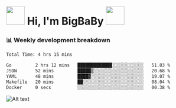 <!-- Title -->
<h1>
    <img src="https://media.tenor.com/TlyRveJkgo4AAAAi/cloud-cloud-strife.gif" width="50"/>
    Hi, I'm BigBaBy
    <img src="https://media.tenor.com/TlyRveJkgo4AAAAi/cloud-cloud-strife.gif" width="50"/>
</h1>

<h3> 📊 Weekly development breakdown </h3>
<!-- waka-readme-stats -->

<!--START_SECTION:waka-->

```txt
Total Time: 4 hrs 15 mins

Go         2 hrs 12 mins   █████████████░░░░░░░░░░░░   51.83 %
JSON       52 mins         █████▒░░░░░░░░░░░░░░░░░░░   20.68 %
YAML       48 mins         ████▓░░░░░░░░░░░░░░░░░░░░   19.07 %
Makefile   20 mins         ██░░░░░░░░░░░░░░░░░░░░░░░   08.04 %
Docker     0 secs          ░░░░░░░░░░░░░░░░░░░░░░░░░   00.38 %
```

<!--END_SECTION:waka-->

![Alt text](https://spotify-recently-played-readme.vercel.app/api?user=21b7yx6vkj66csord5swswvza&count=10&width=1000)

